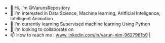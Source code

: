 - 👋 Hi, I’m @VarunsRepository
- 👀 I’m interested in Data Science, Machine learning, Aritficial Inteligence, Intelligent Animation
- 🌱 I’m currently learning Supervised machine learning Using Python  
- 💞️ I’m looking to collaborate on 
- 📫 How to reach me  : www.linkedin.com/in/varun-nim-9627961b9 | 

<!---
VarunsRepository/VarunsRepository is a ✨ special ✨ repository because its `README.md` (this file) appears on your GitHub profile.
You can click the Preview link to take a look at your changes.
--->
